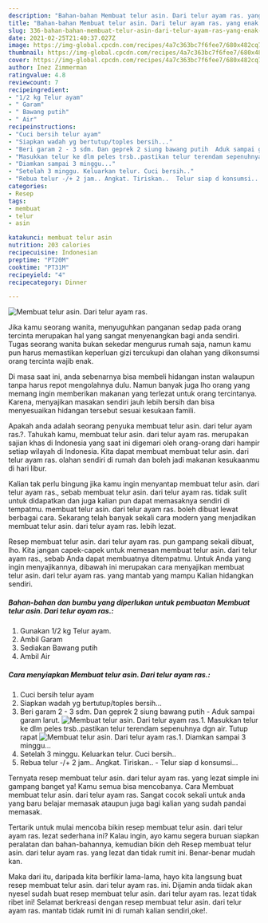 ```yaml
---
description: "Bahan-bahan Membuat telur asin. Dari telur ayam ras. yang enak Untuk Jualan"
title: "Bahan-bahan Membuat telur asin. Dari telur ayam ras. yang enak Untuk Jualan"
slug: 336-bahan-bahan-membuat-telur-asin-dari-telur-ayam-ras-yang-enak-untuk-jualan
date: 2021-02-25T21:40:37.027Z
image: https://img-global.cpcdn.com/recipes/4a7c363bc7f6fee7/680x482cq70/membuat-telur-asin-dari-telur-ayam-ras-foto-resep-utama.jpg
thumbnail: https://img-global.cpcdn.com/recipes/4a7c363bc7f6fee7/680x482cq70/membuat-telur-asin-dari-telur-ayam-ras-foto-resep-utama.jpg
cover: https://img-global.cpcdn.com/recipes/4a7c363bc7f6fee7/680x482cq70/membuat-telur-asin-dari-telur-ayam-ras-foto-resep-utama.jpg
author: Inez Zimmerman
ratingvalue: 4.8
reviewcount: 7
recipeingredient:
- "1/2 kg Telur ayam"
- " Garam"
- " Bawang putih"
- " Air"
recipeinstructions:
- "Cuci bersih telur ayam"
- "Siapkan wadah yg bertutup/toples bersih..."
- "Beri garam 2 - 3 sdm. Dan geprek 2 siung bawang putih  Aduk sampai garam larut."
- "Masukkan telur ke dlm peles trsb..pastikan telur terendam sepenuhnya dgn air. Tutup rapat"
- "Diamkan sampai 3 minggu..."
- "Setelah 3 minggu. Keluarkan telur. Cuci bersih.."
- "Rebua telur -/+ 2 jam.. Angkat. Tiriskan..  Telur siap d konsumsi..."
categories:
- Resep
tags:
- membuat
- telur
- asin

katakunci: membuat telur asin 
nutrition: 203 calories
recipecuisine: Indonesian
preptime: "PT20M"
cooktime: "PT31M"
recipeyield: "4"
recipecategory: Dinner

---
```



![Membuat telur asin. Dari telur ayam ras.](https://img-global.cpcdn.com/recipes/4a7c363bc7f6fee7/680x482cq70/membuat-telur-asin-dari-telur-ayam-ras-foto-resep-utama.jpg)

Jika kamu seorang wanita, menyuguhkan panganan sedap pada orang tercinta merupakan hal yang sangat menyenangkan bagi anda sendiri. Tugas seorang  wanita bukan sekedar mengurus rumah saja, namun kamu pun harus memastikan keperluan gizi tercukupi dan olahan yang dikonsumsi orang tercinta wajib enak.

Di masa  saat ini, anda sebenarnya bisa membeli hidangan instan walaupun tanpa harus repot mengolahnya dulu. Namun banyak juga lho orang yang memang ingin memberikan makanan yang terlezat untuk orang tercintanya. Karena, menyajikan masakan sendiri jauh lebih bersih dan bisa menyesuaikan hidangan tersebut sesuai kesukaan famili. 



Apakah anda adalah seorang penyuka membuat telur asin. dari telur ayam ras.?. Tahukah kamu, membuat telur asin. dari telur ayam ras. merupakan sajian khas di Indonesia yang saat ini digemari oleh orang-orang dari hampir setiap wilayah di Indonesia. Kita dapat membuat membuat telur asin. dari telur ayam ras. olahan sendiri di rumah dan boleh jadi makanan kesukaanmu di hari libur.

Kalian tak perlu bingung jika kamu ingin menyantap membuat telur asin. dari telur ayam ras., sebab membuat telur asin. dari telur ayam ras. tidak sulit untuk didapatkan dan juga kalian pun dapat memasaknya sendiri di tempatmu. membuat telur asin. dari telur ayam ras. boleh dibuat lewat berbagai cara. Sekarang telah banyak sekali cara modern yang menjadikan membuat telur asin. dari telur ayam ras. lebih lezat.

Resep membuat telur asin. dari telur ayam ras. pun gampang sekali dibuat, lho. Kita jangan capek-capek untuk memesan membuat telur asin. dari telur ayam ras., sebab Anda dapat membuatnya ditempatmu. Untuk Anda yang ingin menyajikannya, dibawah ini merupakan cara menyajikan membuat telur asin. dari telur ayam ras. yang mantab yang mampu Kalian hidangkan sendiri.

<!--inarticleads1-->

##### Bahan-bahan dan bumbu yang diperlukan untuk pembuatan Membuat telur asin. Dari telur ayam ras.:

1. Gunakan 1/2 kg Telur ayam.
1. Ambil  Garam
1. Sediakan  Bawang putih
1. Ambil  Air




<!--inarticleads2-->

##### Cara menyiapkan Membuat telur asin. Dari telur ayam ras.:

1. Cuci bersih telur ayam
1. Siapkan wadah yg bertutup/toples bersih...
1. Beri garam 2 - 3 sdm. Dan geprek 2 siung bawang putih  - Aduk sampai garam larut.
<img src="https://img-global.cpcdn.com/steps/9d67c358fa164b60/160x128cq70/membuat-telur-asin-dari-telur-ayam-ras-langkah-memasak-3-foto.jpg" alt="Membuat telur asin. Dari telur ayam ras.">1. Masukkan telur ke dlm peles trsb..pastikan telur terendam sepenuhnya dgn air. Tutup rapat
<img src="https://img-global.cpcdn.com/steps/f48cd6ca4b7668fe/160x128cq70/membuat-telur-asin-dari-telur-ayam-ras-langkah-memasak-4-foto.jpg" alt="Membuat telur asin. Dari telur ayam ras.">1. Diamkan sampai 3 minggu...
1. Setelah 3 minggu. Keluarkan telur. Cuci bersih..
1. Rebua telur -/+ 2 jam.. Angkat. Tiriskan..  - Telur siap d konsumsi...




Ternyata resep membuat telur asin. dari telur ayam ras. yang lezat simple ini gampang banget ya! Kamu semua bisa mencobanya. Cara Membuat membuat telur asin. dari telur ayam ras. Sangat cocok sekali untuk anda yang baru belajar memasak ataupun juga bagi kalian yang sudah pandai memasak.

Tertarik untuk mulai mencoba bikin resep membuat telur asin. dari telur ayam ras. lezat sederhana ini? Kalau ingin, ayo kamu segera buruan siapkan peralatan dan bahan-bahannya, kemudian bikin deh Resep membuat telur asin. dari telur ayam ras. yang lezat dan tidak rumit ini. Benar-benar mudah kan. 

Maka dari itu, daripada kita berfikir lama-lama, hayo kita langsung buat resep membuat telur asin. dari telur ayam ras. ini. Dijamin anda tiidak akan nyesel sudah buat resep membuat telur asin. dari telur ayam ras. lezat tidak ribet ini! Selamat berkreasi dengan resep membuat telur asin. dari telur ayam ras. mantab tidak rumit ini di rumah kalian sendiri,oke!.

